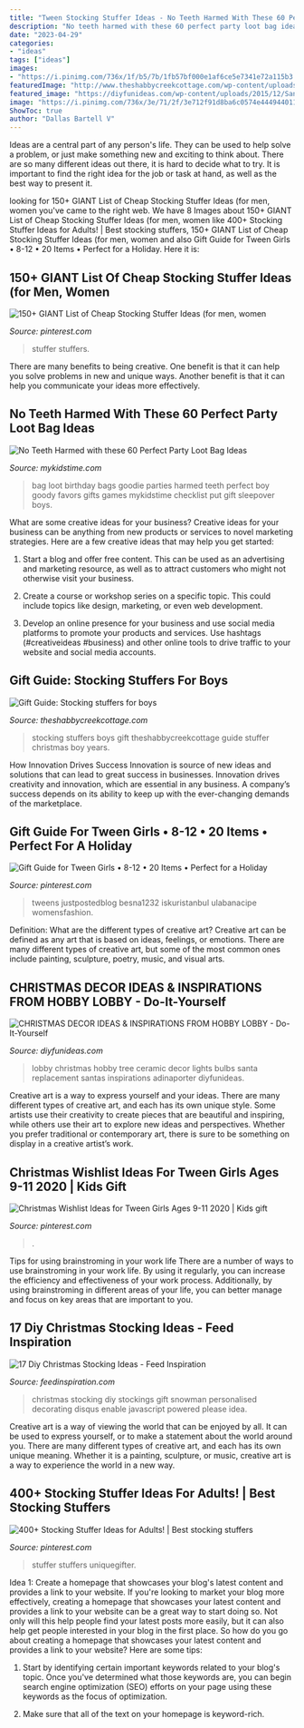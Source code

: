 ```yaml
---
title: "Tween Stocking Stuffer Ideas - No Teeth Harmed With These 60 Perfect Party Loot Bag Ideas"
description: "No teeth harmed with these 60 perfect party loot bag ideas"
date: "2023-04-29"
categories:
- "ideas"
tags: ["ideas"]
images:
- "https://i.pinimg.com/736x/1f/b5/7b/1fb57bf000e1af6ce5e7341e72a115b3.jpg"
featuredImage: "http://www.theshabbycreekcottage.com/wp-content/uploads/2014/11/stocking-stuffers-for-boys.jpg"
featured_image: "https://diyfunideas.com/wp-content/uploads/2015/12/Santa-2a.jpg"
image: "https://i.pinimg.com/736x/3e/71/2f/3e712f91d8ba6c0574e44494401162c4.jpg"
ShowToc: true
author: "Dallas Bartell V"
---
```



Ideas are a central part of any person's life. They can be used to help solve a problem, or just make something new and exciting to think about. There are so many different ideas out there, it is hard to decide what to try. It is important to find the right idea for the job or task at hand, as well as the best way to present it.

	

		
looking for 150+ GIANT List of Cheap Stocking Stuffer Ideas (for men, women you've came to the right web. We have 8 Images about 150+ GIANT List of Cheap Stocking Stuffer Ideas (for men, women like 400+ Stocking Stuffer Ideas for Adults! | Best stocking stuffers, 150+ GIANT List of Cheap Stocking Stuffer Ideas (for men, women and also Gift Guide for Tween Girls • 8-12 • 20 Items • Perfect for a Holiday. Here it is:
		
    
## 150+ GIANT List Of Cheap Stocking Stuffer Ideas (for Men, Women

<img loading=lazy src="https://i.pinimg.com/736x/1f/b5/7b/1fb57bf000e1af6ce5e7341e72a115b3.jpg" onerror="this.onerror=null;this.src='https://tse1.mm.bing.net/th?id=OIP.uNsXVVhzZks4L9HbaHsC7wHaLG&amp;pid=15.1';" alt="150+ GIANT List of Cheap Stocking Stuffer Ideas (for men, women">

_Source: pinterest.com_

>stuffer stuffers. 

	

There are many benefits to being creative. One benefit is that it can help you solve problems in new and unique ways. Another benefit is that it can help you communicate your ideas more effectively.

    
## No Teeth Harmed With These 60 Perfect Party Loot Bag Ideas

<img loading=lazy src="https://www.mykidstime.com/wp-content/uploads/2015/02/Party-Loot-Bag-Ideas.png" onerror="this.onerror=null;this.src='https://tse1.mm.bing.net/th?id=OIP.0wO42mlZWeffEIAkl7ZWGgHaKe&amp;pid=15.1';" alt="No Teeth Harmed with these 60 Perfect Party Loot Bag Ideas">

_Source: mykidstime.com_

>bag loot birthday bags goodie parties harmed teeth perfect boy goody favors gifts games mykidstime checklist put gift sleepover boys. 

	

What are some creative ideas for your business?
Creative ideas for your business can be anything from new products or services to novel marketing strategies. Here are a few creative ideas that may help you get started:
1. Start a blog and offer free content. This can be used as an advertising and marketing resource, as well as to attract customers who might not otherwise visit your business.

2. Create a course or workshop series on a specific topic. This could include topics like design, marketing, or even web development.

3. Develop an online presence for your business and use social media platforms to promote your products and services. Use hashtags (#creativeideas #business) and other online tools to drive traffic to your website and social media accounts.


    
## Gift Guide: Stocking Stuffers For Boys

<img loading=lazy src="http://www.theshabbycreekcottage.com/wp-content/uploads/2014/11/stocking-stuffers-for-boys.jpg" onerror="this.onerror=null;this.src='https://tse4.mm.bing.net/th?id=OIP.nqtEn2TM35UHc8TPbYcyxQHaKC&amp;pid=15.1';" alt="Gift Guide: Stocking stuffers for boys">

_Source: theshabbycreekcottage.com_

>stocking stuffers boys gift theshabbycreekcottage guide stuffer christmas boy years. 

	

How Innovation Drives Success
Innovation is source of new ideas and solutions that can lead to great success in businesses. Innovation drives creativity and innovation, which are essential in any business. A company’s success depends on its ability to keep up with the ever-changing demands of the marketplace.

    
## Gift Guide For Tween Girls • 8-12 • 20 Items • Perfect For A Holiday

<img loading=lazy src="https://i.pinimg.com/736x/32/08/88/320888fc5c11c10792106749020f3107.jpg" onerror="this.onerror=null;this.src='https://tse1.mm.bing.net/th?id=OIP.Nm5S6FYkSzKZtkqwZajkTAHaKE&amp;pid=15.1';" alt="Gift Guide for Tween Girls • 8-12 • 20 Items • Perfect for a Holiday">

_Source: pinterest.com_

>tweens justpostedblog besna1232 iskuristanbul ulabanacipe womensfashion. 

	

Definition: What are the different types of creative art?
Creative art can be defined as any art that is based on ideas, feelings, or emotions. There are many different types of creative art, but some of the most common ones include painting, sculpture, poetry, music, and visual arts.

    
## CHRISTMAS DECOR IDEAS &amp; INSPIRATIONS FROM HOBBY LOBBY - Do-It-Yourself

<img loading=lazy src="https://diyfunideas.com/wp-content/uploads/2015/12/Santa-2a.jpg" onerror="this.onerror=null;this.src='https://tse4.mm.bing.net/th?id=OIP.QVdrwV-kzT3GX9pjYFG6RAHaI3&amp;pid=15.1';" alt="CHRISTMAS DECOR IDEAS &amp; INSPIRATIONS FROM HOBBY LOBBY - Do-It-Yourself">

_Source: diyfunideas.com_

>lobby christmas hobby tree ceramic decor lights bulbs santa replacement santas inspirations adinaporter diyfunideas. 

	

Creative art is a way to express yourself and your ideas. There are many different types of creative art, and each has its own unique style. Some artists use their creativity to create pieces that are beautiful and inspiring, while others use their art to explore new ideas and perspectives. Whether you prefer traditional or contemporary art, there is sure to be something on display in a creative artist’s work.

    
## Christmas Wishlist Ideas For Tween Girls Ages 9-11 2020 | Kids Gift

<img loading=lazy src="https://i.pinimg.com/736x/3e/71/2f/3e712f91d8ba6c0574e44494401162c4.jpg" onerror="this.onerror=null;this.src='https://tse3.mm.bing.net/th?id=OIP.UoKUEfwEnNmT1L7DY31-tAHaLH&amp;pid=15.1';" alt="Christmas Wishlist Ideas for Tween Girls Ages 9-11 2020 | Kids gift">

_Source: pinterest.com_

>. 

	

Tips for using brainstroming in your work life
There are a number of ways to use brainstroming in your work life. By using it regularly, you can increase the efficiency and effectiveness of your work process. Additionally, by using brainstroming in different areas of your life, you can better manage and focus on key areas that are important to you.

    
## 17 Diy Christmas Stocking Ideas - Feed Inspiration

<img loading=lazy src="http://feedinspiration.com/wp-content/uploads/2016/09/DIY-Snowman-Christmas-stocking-ideas.jpg" onerror="this.onerror=null;this.src='https://tse3.mm.bing.net/th?id=OIP.J_7xzc-69AVxymR1xCY_YgHaKc&amp;pid=15.1';" alt="17 Diy Christmas Stocking Ideas - Feed Inspiration">

_Source: feedinspiration.com_

>christmas stocking diy stockings gift snowman personalised decorating disqus enable javascript powered please idea. 

	

Creative art is a way of viewing the world that can be enjoyed by all. It can be used to express yourself, or to make a statement about the world around you. There are many different types of creative art, and each has its own unique meaning. Whether it is a painting, sculpture, or music, creative art is a way to experience the world in a new way.

    
## 400+ Stocking Stuffer Ideas For Adults! | Best Stocking Stuffers

<img loading=lazy src="https://i.pinimg.com/736x/8a/0d/c8/8a0dc889d58aa4bad6d09f6e076cc589.jpg" onerror="this.onerror=null;this.src='https://tse2.mm.bing.net/th?id=OIP.9JyhLlm6QJiDXRq8rUDgBwHaO0&amp;pid=15.1';" alt="400+ Stocking Stuffer Ideas for Adults! | Best stocking stuffers">

_Source: pinterest.com_

>stuffer stuffers uniquegifter. 

	

Idea 1: Create a homepage that showcases your blog's latest content and provides a link to your website.
If you're looking to market your blog more effectively, creating a homepage that showcases your latest content and provides a link to your website can be a great way to start doing so. Not only will this help people find your latest posts more easily, but it can also help get people interested in your blog in the first place. So how do you go about creating a homepage that showcases your latest content and provides a link to your website? Here are some tips:
1. Start by identifying certain important keywords related to your blog's topic. Once you've determined what those keywords are, you can begin search engine optimization (SEO) efforts on your page using these keywords as the focus of optimization.

2. Make sure that all of the text on your homepage is keyword-rich.

